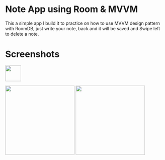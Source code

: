 # Note App using Room & MVVM 
This a simple app I build it to practice on how to use MVVM design pattern with RoomDB, just write your note, back and it will be saved and Swipe left to delete a note.

# Screenshots 
<img src="https://user-images.githubusercontent.com/43101916/77840029-0b274980-7183-11ea-9e8e-1b72bb39d448.png" width="50">

<img src="https://user-images.githubusercontent.com/43101916/77839766-090fbb80-7180-11ea-954a-d2dff4cb8b25.jpg" width="220">  <img src="https://user-images.githubusercontent.com/43101916/77839881-4f194f00-7181-11ea-80f8-b1de30063a87.jpg" width="220">
